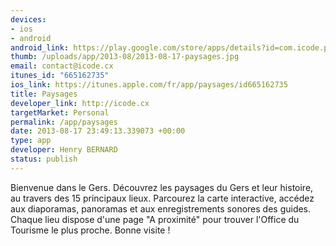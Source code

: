 ```yaml
--- 
devices: 
- ios
- android
android_link: https://play.google.com/store/apps/details?id=com.icode.paysages
thumb: /uploads/app/2013-08/2013-08-17-paysages.jpg
email: contact@icode.cx
itunes_id: "665162735"
ios_link: https://itunes.apple.com/fr/app/paysages/id665162735
title: Paysages
developer_link: http://icode.cx
targetMarket: Personal
permalink: /app/paysages
date: 2013-08-17 23:49:13.339073 +00:00
type: app
developer: Henry BERNARD
status: publish
---
```


Bienvenue dans le Gers. Découvrez les paysages du Gers et leur histoire, au travers des 15 principaux lieux. Parcourez la carte interactive, accédez aux diaporamas, panoramas et aux enregistrements sonores des guides. Chaque lieu dispose d'une page "A proximité" pour trouver l'Office du Tourisme le plus proche. Bonne visite !
